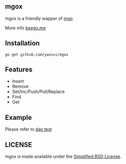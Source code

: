 
## mgox

mgox is a friendly wapper of [mgo](http://gopkg.in/mgo.v2).

More info [beego.me](http://beego.me)

## Installation

    go get github.com/yaosxi/mgox

## Features

* Insert
* Remove
* Set/Inc/Push/Pull/Replace
* Find
* Get

## Example

Please refer to [dao test](blob/master/dao_test.go)



## LICENSE

mgox is made available under the [Simplified BSD License](https://en.wikipedia.org/wiki/BSD_licenses#2-clause_license_.28.22Simplified_BSD_License.22_or_.22FreeBSD_License.22.29).